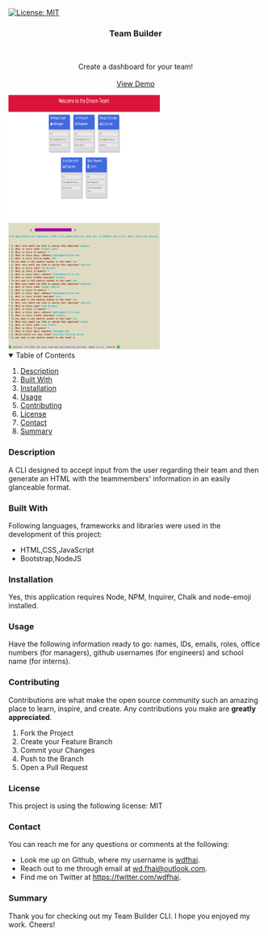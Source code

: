 [![License: MIT](https://img.shields.io/badge/License-MIT-yellow.svg)](https://opensource.org/licenses/MIT)

<div align="center">
    <h3 align="center">Team Builder</h3>
    <br />
    <p align="center">
    Create a dashboard for your team!
    <br />
    <br />
    <a href="https://github.com/wdfhai/team_builder">View Demo</a>
    </p>
</div>

<img src="./images/preview.png" alt="project preview img" style="height: 250px; width: 300px;">
<br />
<img src="./images/preview2.png" alt="project preview img" style="height: 250px; width: 300px;">

<details open="open">
    <summary>Table of Contents</summary>
    <ol>
        <li><a href="#about-the-project">Description</a></li>
        <li><a href="#built-with">Built With</a></li></li>
        <li><a href="#installation">Installation</a></li>
        <li><a href="#usage">Usage</a></li>
        <li><a href="#contributing">Contributing</a></li>
        <li><a href="#license">License</a></li>
        <li><a href="#contact">Contact</a></li>
        <li><a href="#summary">Summary</a></li>
    </ol>
</details>

### Description

A CLI designed to accept input from the user regarding their team and then generate an HTML with the teammembers' information in an easily glanceable format.

### Built With

Following languages, frameworks and libraries were used in the development of this project:

- HTML,CSS,JavaScript
- Bootstrap,NodeJS

### Installation

Yes, this application requires Node, NPM, Inquirer, Chalk and node-emoji installed.

### Usage

Have the following information ready to go: names, IDs, emails, roles, office numbers (for managers), github usernames (for engineers) and school name (for interns).

### Contributing

Contributions are what make the open source community such an amazing place to learn, inspire, and create. Any contributions you make are **greatly appreciated**.

1. Fork the Project
2. Create your Feature Branch
3. Commit your Changes
4. Push to the Branch
5. Open a Pull Request

### License

This project is using the following license: MIT

### Contact

You can reach me for any questions or comments at the following:

- Look me up on Github, where my username is <span><a href="https://github.com/wdfhai">wdfhai</a></span>.
- Reach out to me through email at wd.fhai@outlook.com.
- Find me on Twitter at https://twitter.com/wdfhai.

### Summary

Thank you for checking out my Team Builder CLI. I hope you enjoyed my work. Cheers!
